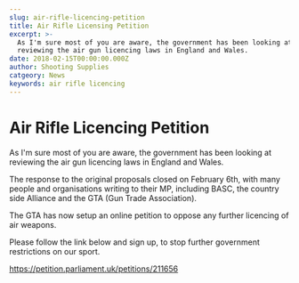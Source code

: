```yaml
---
slug: air-rifle-licencing-petition
title: Air Rifle Licensing Petition
excerpt: >-
  As I'm sure most of you are aware, the government has been looking at
  reviewing the air gun licencing laws in England and Wales.
date: 2018-02-15T00:00:00.000Z
author: Shooting Supplies
catgeory: News
keywords: air rifle licencing
---
```


# **Air Rifle Licencing Petition**

As I'm sure most of you are aware, the government has been looking at reviewing the air gun licencing laws in England and Wales.

The response to the original proposals closed on February 6th, with many people and organisations writing to their MP, including BASC, the country side Alliance and the GTA (Gun Trade Association).

The GTA has now setup an online petition to oppose any further licencing of air weapons.

Please follow the link below and sign up, to stop further government restrictions on our sport.

https://petition.parliament.uk/petitions/211656
